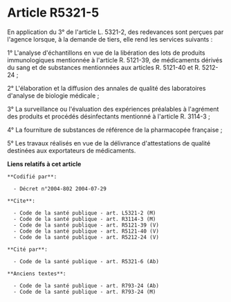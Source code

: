 # Article R5321-5

En application du 3° de l'article L. 5321-2, des redevances sont perçues par l'agence lorsque, à la demande de tiers, elle
rend les services suivants :

1° L'analyse d'échantillons en vue de la libération des lots de produits immunologiques mentionnée à l'article R. 5121-39, de
médicaments dérivés du sang et de substances mentionnées aux articles R. 5121-40 et R. 5212-24 ;

2° L'élaboration et la diffusion des annales de qualité des laboratoires d'analyse de biologie médicale ;

3° La surveillance ou l'évaluation des expériences préalables à l'agrément des produits et procédés désinfectants mentionné à
l'article R. 3114-3 ;

4° La fourniture de substances de référence de la pharmacopée française ;

5° Les travaux réalisés en vue de la délivrance d'attestations de qualité destinées aux exportateurs de médicaments.

**Liens relatifs à cet article**

	**Codifié par**:

	  - Décret n°2004-802 2004-07-29

	**Cite**:

	  - Code de la santé publique - art. L5321-2 (M)
	  - Code de la santé publique - art. R3114-3 (M)
	  - Code de la santé publique - art. R5121-39 (V)
	  - Code de la santé publique - art. R5121-40 (V)
	  - Code de la santé publique - art. R5212-24 (V)

	**Cité par**:

	  - Code de la santé publique - art. R5321-6 (Ab)

	**Anciens textes**:

	  - Code de la santé publique - art. R793-24 (Ab)
	  - Code de la santé publique - art. R793-24 (M)

